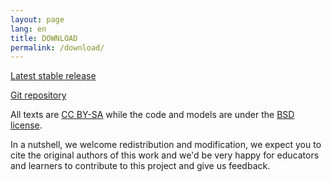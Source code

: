 ```yaml
---
layout: page
lang: en
title: DOWNLOAD
permalink: /download/
---
```


[Latest stable release](https://github.com/DuinoBasedLearning/Lab/releases/tag/CompleteProjectV1)

[Git repository](https://github.com/DuinoBasedLearning/Lab)

All texts are [CC BY-SA](http://creativecommons.org/licenses/by-sa/4.0/) while the code and models are under the [BSD license](https://github.com/DuinoBasedLearning/Lab/blob/master/LICENSE).

In a nutshell, we welcome redistribution and modification, we expect you to cite the original authors of this work and we'd be very happy for educators and learners to contribute to this project and give us feedback.
